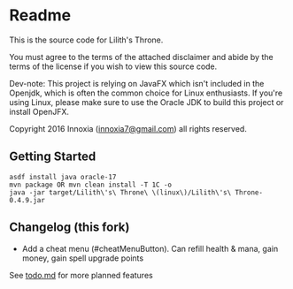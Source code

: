 # Readme

This is the source code for Lilith's Throne.

You must agree to the terms of the attached disclaimer and abide by the terms of the license if you wish to view this source code.

Dev-note: This project is relying on JavaFX which isn't included in the Openjdk, which is often the common choice for Linux enthusiasts. If you're using Linux, please make sure to use the Oracle JDK to build this project or install OpenJFX.

Copyright 2016 Innoxia (innoxia7@gmail.com) all rights reserved.


## Getting Started

```
asdf install java oracle-17
mvn package OR mvn clean install -T 1C -o
java -jar target/Lilith\'s\ Throne\ \(linux\)/Lilith\'s\ Throne-0.4.9.jar
```

## Changelog (this fork)

* Add a cheat menu (#cheatMenuButton). Can refill health & mana, gain money, gain spell upgrade points

See [todo.md](todo.md) for more planned features